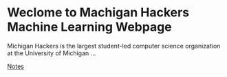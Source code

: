 # Weclome to Machigan Hackers Machine Learning Webpage

Michigan Hackers is the largest student-led computer science organization at the University of Michigan ...

[Notes](https://docs.mhml.dev)
